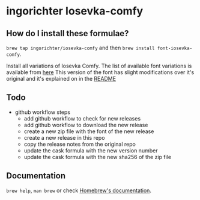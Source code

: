# ingorichter Iosevka-comfy

## How do I install these formulae?

`brew tap ingorichter/iosevka-comfy` and then `brew install font-iosevka-comfy`.

Install all variations of Iosevka Comfy. The list of available font variations is available from [here](https://github.com/protesilaos/iosevka-comfy)
This version of the font has slight modifications over it's original and it's explained on in the [README](https://github.com/protesilaos/iosevka-comfy/blob/master/README.md)

## Todo

- github workflow steps
  - add github workflow to check for new releases
  - add github workflow to download the new release
  - create a new zip file with the font of the new release
  - create a new release in this repo
  - copy the release notes from the original repo
  - update the cask formula with the new version number
  - update the cask formula with the new sha256 of the zip file

## Documentation

`brew help`, `man brew` or check [Homebrew's documentation](https://docs.brew.sh).
